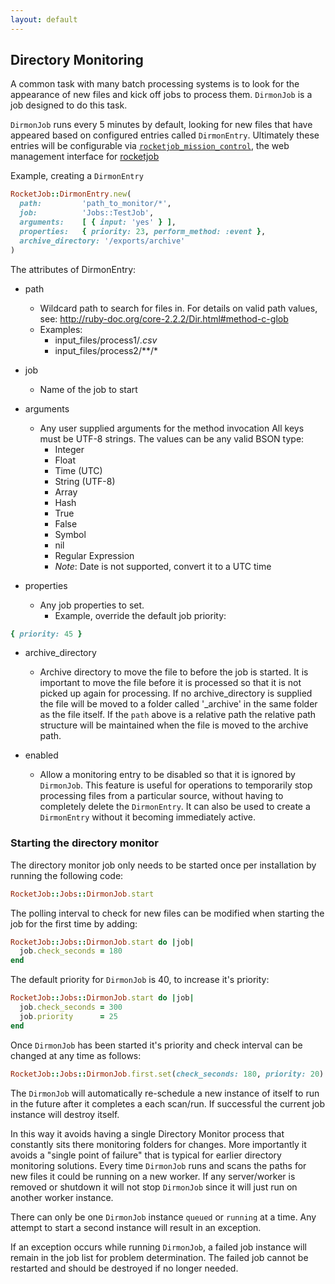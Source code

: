 ```yaml
---
layout: default
---
```


## Directory Monitoring

A common task with many batch processing systems is to look for the appearance of
new files and kick off jobs to process them. `DirmonJob` is a job designed to do
this task.

`DirmonJob` runs every 5 minutes by default, looking for new files that have appeared
based on configured entries called `DirmonEntry`. Ultimately these entries will be
configurable via [`rocketjob_mission_control`][1], the web management interface for [rocketjob][0]

Example, creating a `DirmonEntry`

```ruby
RocketJob::DirmonEntry.new(
  path:         'path_to_monitor/*',
  job:          'Jobs::TestJob',
  arguments:    [ { input: 'yes' } ],
  properties:   { priority: 23, perform_method: :event },
  archive_directory: '/exports/archive'
)
```

The attributes of DirmonEntry:

* path <String>
    * Wildcard path to search for files in.
      For details on valid path values, see: http://ruby-doc.org/core-2.2.2/Dir.html#method-c-glob
    * Examples:
        * input_files/process1/*.csv*
        * input_files/process2/**/*
* job <String>
    * Name of the job to start
* arguments <Array>
    * Any user supplied arguments for the method invocation
      All keys must be UTF-8 strings. The values can be any valid BSON type:
        * Integer
        * Float
        * Time    (UTC)
        * String  (UTF-8)
        * Array
        * Hash
        * True
        * False
        * Symbol
        * nil
        * Regular Expression
        * _Note_: Date is not supported, convert it to a UTC time

* properties <Hash>
    * Any job properties to set.
        * Example, override the default job priority:

```ruby
{ priority: 45 }
```

* archive_directory
    * Archive directory to move the file to before the job is started. It is important to
      move the file before it is processed so that it is not picked up again for processing.
      If no archive_directory is supplied the file will be moved to a folder called '_archive'
      in the same folder as the file itself.
      If the `path` above is a relative path the relative path structure will be
      maintained when the file is moved to the archive path.

* enabled <Boolean>
    * Allow a monitoring entry to be disabled so that it is ignored by `DirmonJob`.
      This feature is useful for operations to temporarily stop processing files
      from a particular source, without having to completely delete the `DirmonEntry`.
      It can also be used to create a `DirmonEntry` without it becoming immediately
      active.


### Starting the directory monitor

The directory monitor job only needs to be started once per installation by running
the following code:

```ruby
RocketJob::Jobs::DirmonJob.start
```

The polling interval to check for new files can be modified when starting the job
for the first time by adding:

```ruby
RocketJob::Jobs::DirmonJob.start do |job|
  job.check_seconds = 180
end
```

The default priority for `DirmonJob` is 40, to increase it's priority:

```ruby
RocketJob::Jobs::DirmonJob.start do |job|
  job.check_seconds = 300
  job.priority      = 25
end
```

Once `DirmonJob` has been started it's priority and check interval can be
changed at any time as follows:

```ruby
RocketJob::Jobs::DirmonJob.first.set(check_seconds: 180, priority: 20)
```

The `DirmonJob` will automatically re-schedule a new instance of itself to run in
the future after it completes a each scan/run. If successful the current job instance
will destroy itself.

In this way it avoids having a single Directory Monitor process that constantly
sits there monitoring folders for changes. More importantly it avoids a "single
point of failure" that is typical for earlier directory monitoring solutions.
Every time `DirmonJob` runs and scans the paths for new files it could be running
on a new worker. If any server/worker is removed or shutdown it will not stop
`DirmonJob` since it will just run on another worker instance.

There can only be one `DirmonJob` instance `queued` or `running` at a time. Any
attempt to start a second instance will result in an exception.

If an exception occurs while running `DirmonJob`, a failed job instance will remain
in the job list for problem determination. The failed job cannot be restarted and
should be destroyed if no longer needed.



[0]: http://rocketjob.io
[1]: https://github.com/rocketjob/rocketjob_mission_control
[2]: http://reidmorrison.github.io/semantic_logger